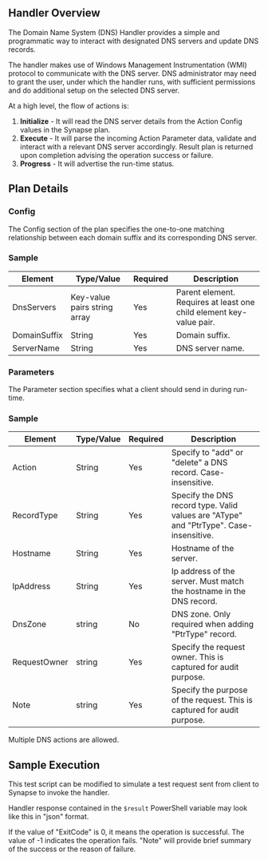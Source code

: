 ﻿## Handler Overview  
The Domain Name System (DNS) Handler provides a simple and programmatic way to interact with designated DNS servers and update DNS records.

The handler makes use of Windows Management Instrumentation (WMI) protocol to communicate with the DNS server. DNS administrator may need to grant the user, under which the handler runs, with sufficient permissions and do additional setup on the selected DNS server.

At a high level, the flow of actions is:  
1. **Initialize** - It will read the DNS server details from the Action Config values in the Synapse plan.  
2. **Execute** - It will parse the incoming Action Parameter data, validate and interact with a relevant DNS server accordingly. Result plan is returned upon completion advising the operation success or failure.
3. **Progress** - It will advertise the run-time status.

## Plan Details
### Config
The Config section of the plan specifies the one-to-one matching relationship between each domain suffix and its corresponding DNS server.

### Sample
<script src="https://gist.github.com/SynapseGists/9608a2da9fc0b0bfa88d726e78af153c.js"></script>

|Element|Type/Value|Required|Description
|-------|----------|--------|-----------
|DnsServers|Key-value pairs string array|Yes|Parent element. Requires at least one child element key-value pair.
|DomainSuffix|String|Yes|Domain suffix. 
|ServerName|String|Yes|DNS server name. 

### Parameters
The Parameter section specifies what a client should send in during run-time.

### Sample
<script src="https://gist.github.com/SynapseGists/1144510317a908c70dfb0dd3f15d359a.js"></script>

|Element|Type/Value|Required|Description
|-------|----------|--------|-----------
|Action|String|Yes|Specify to "add" or "delete" a DNS record. Case-insensitive.
|RecordType|String|Yes|Specify the DNS record type. Valid values are "AType" and "PtrType". Case-insensitive.
|Hostname|String|Yes|Hostname of the server.
|IpAddress|String|Yes|Ip address of the server. Must match the hostname in the DNS record. 
|DnsZone|string|No|DNS zone. Only required when adding "PtrType" record.
|RequestOwner|string|Yes|Specify the request owner. This is captured for audit purpose.
|Note|string|Yes|Specify the purpose of the request. This is captured for audit purpose.

Multiple DNS actions are allowed.

## Sample Execution
This test script can be modified to simulate a test request sent from client to Synapse to invoke the handler.

<script src="https://gist.github.com/SynapseGists/ef91ec47acfa55ffc96295100db157b7.js"></script>

Handler response contained in the `$result` PowerShell variable  may look like this in "json" format.

<script src="https://gist.github.com/SynapseGists/a1908e4c6c5b8aab9e275b9c1a712772.js"></script>

If the value of "ExitCode" is 0, it means the operation is successful. The value of -1 indicates the operation fails. "Note" will provide brief summary of the success or the reason of failure.